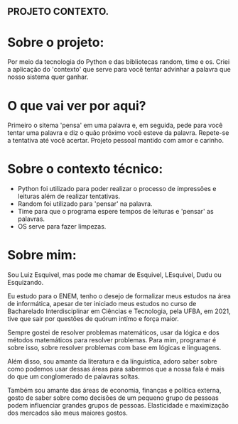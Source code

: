 ## PROJETO CONTEXTO.
# Sobre o projeto:
Por meio da tecnologia do Python e das bibliotecas random, time e os. Criei a aplicação do 'contexto' que serve para você tentar advinhar a palavra que nosso sistema quer ganhar.

# O que vai ver por aqui?
Primeiro o sitema 'pensa' em uma palavra e, em seguida, pede para você tentar uma palavra e diz o quão próximo você esteve da palavra. Repete-se a tentativa até você acertar. 
Projeto pessoal mantido com amor e carinho.

# Sobre o contexto técnico:
- Python foi utilizado para poder realizar o processo de ímpressões e leituras além de realizar tentativas.
- Random foi utilizado para 'pensar' na palavra.
- Time para que o programa espere tempos de leituras e 'pensar' as palavras.
- OS serve para fazer limpezas.

# Sobre mim:
Sou Luiz Esquivel, mas pode me chamar de Esquivel, LEsquivel, Dudu ou Esquizando.

Eu estudo para o ENEM, tenho o desejo de formalizar meus estudos na área de informática, apesar de ter iniciado meus estudos no curso de Bacharelado Interdisciplinar em Ciências e Tecnologia, pela UFBA, em 2021, tive que sair por questões de quórum intímo e força maior.

Sempre gostei de resolver problemas matemáticos, usar da lógica e dos métodos matemáticos para resolver problemas. Para mim, programar é sobre isso, sobre resolver problemas com base em lógicas e linguagens.

Além disso, sou amante da literatura e da línguistica, adoro saber sobre como podemos usar dessas áreas para sabermos que a nossa fala é mais do que um conglomerado de palavras soltas.

Também sou amante das áreas de economia, finanças e política externa, gosto de saber sobre como decisões de um pequeno grupo de pessoas podem influenciar grandes grupos de pessoas. Elasticidade e maximização dos mercados são meus maiores gostos.